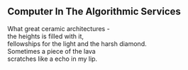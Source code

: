 Computer In The Algorithmic Services
------------------------------------
What great ceramic architectures -  
the heights is filled with it,  
fellowships for the light and the harsh diamond.  
Sometimes a piece of the lava  
scratches like a echo in my lip.  
